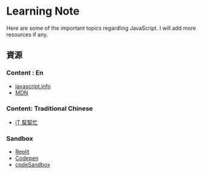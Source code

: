 # Learning Note

Here are some of the important topics regardling JavaScript.
I will add more resources if any.

## 資源

### Content : En

- [javascript.info](https://zh.javascript.info/)
- [MDN](https://developer.mozilla.org/en-US/)

### Content: Traditional Chinese

- [iT 幫幫忙](https://ithelp.ithome.com.tw/)

### Sandbox

- [Replit](https://replit.com/)
- [Codepen](https://codepen.io/)
- [cpdeSandbox](https://codesandbox.io/)
